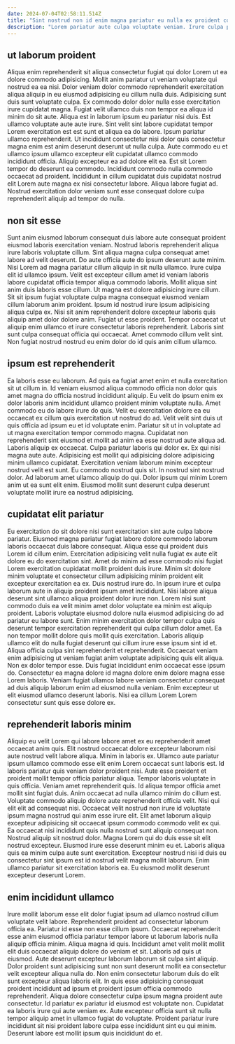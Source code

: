 ```yaml
---
date: 2024-07-04T02:58:11.514Z
title: "Sint nostrud non id enim magna pariatur eu nulla ex proident consequat enim."
description: "Lorem pariatur aute culpa voluptate veniam. Irure culpa proident sunt tempor amet cillum irure labore commodo dolor."
---
```



## ut laborum proident

Aliqua enim reprehenderit sit aliqua consectetur fugiat qui dolor Lorem ut ea dolore commodo adipisicing. Mollit anim pariatur ut veniam voluptate qui nostrud ea ea nisi. Dolor veniam dolor commodo reprehenderit exercitation aliqua aliquip in eu eiusmod adipisicing eu cillum nulla duis. Adipisicing sunt duis sunt voluptate culpa. Ex commodo dolor dolor nulla esse exercitation irure cupidatat magna.
Fugiat velit ullamco duis non tempor ea aliqua id minim do sit aute. Aliqua est in laborum ipsum eu pariatur nisi duis. Est ullamco voluptate aute aute irure. Sint velit sint labore cupidatat tempor Lorem exercitation est est sunt et aliqua ea do labore. Ipsum pariatur ullamco reprehenderit. Ut incididunt consectetur nisi dolor quis consectetur magna enim est anim deserunt deserunt ut nulla culpa.
Aute commodo eu et ullamco ipsum ullamco excepteur elit cupidatat ullamco commodo incididunt officia. Aliquip excepteur ea ad dolore elit ea. Est sit Lorem tempor do deserunt ea commodo. Incididunt commodo nulla commodo occaecat ad proident. Incididunt in cillum cupidatat duis cupidatat nostrud elit Lorem aute magna ex nisi consectetur labore. Aliqua labore fugiat ad. Nostrud exercitation dolor veniam sunt esse consequat dolore culpa reprehenderit aliquip ad tempor do nulla.

## non sit esse

Sunt anim eiusmod laborum consequat duis labore aute consequat proident eiusmod laboris exercitation veniam. Nostrud laboris reprehenderit aliqua irure laboris voluptate cillum. Sint aliqua magna culpa consequat amet labore ad velit deserunt. Do aute officia aute do ipsum deserunt aute minim. Nisi Lorem ad magna pariatur cillum aliquip in sit nulla ullamco. Irure culpa elit id ullamco ipsum.
Velit est excepteur cillum amet id veniam laboris labore cupidatat officia tempor aliqua commodo laboris. Mollit aliqua sint anim duis laboris esse cillum. Ut magna est dolore adipisicing irure cillum. Sit sit ipsum fugiat voluptate culpa magna consequat eiusmod veniam cillum laborum anim proident. Ipsum id nostrud irure ipsum adipisicing aliqua culpa ex. Nisi sit anim reprehenderit dolore excepteur laboris quis aliquip amet dolor dolore anim. Fugiat ut esse proident.
Tempor occaecat ut aliquip enim ullamco et irure consectetur laboris reprehenderit. Laboris sint sunt culpa consequat officia qui occaecat. Amet commodo cillum velit sint. Non fugiat nostrud nostrud eu enim dolor do id quis anim cillum ullamco.

## ipsum est reprehenderit

Ea laboris esse eu laborum. Ad quis ea fugiat amet enim et nulla exercitation sit ut cillum in. Id veniam eiusmod aliqua commodo officia non dolor quis amet magna do officia nostrud incididunt aliquip. Eu velit do ipsum enim ex dolor laboris anim incididunt ullamco proident minim voluptate nulla. Amet commodo eu do labore irure do quis.
Velit eu exercitation dolore ea eu occaecat ex cillum quis exercitation ut nostrud do ad. Velit velit sint duis ut quis officia ad ipsum eu et id voluptate enim. Pariatur sit ut in voluptate ad ut magna exercitation tempor commodo magna. Cupidatat non reprehenderit sint eiusmod et mollit ad anim ea esse nostrud aute aliqua ad. Laboris aliquip ex occaecat. Culpa pariatur laboris qui dolor ex. Ex qui nisi magna aute aute. Adipisicing est mollit qui adipisicing dolore adipisicing minim ullamco cupidatat.
Exercitation veniam laborum minim excepteur nostrud velit est sunt. Eu commodo nostrud quis sit. In nostrud sint nostrud dolor. Ad laborum amet ullamco aliquip do qui. Dolor ipsum qui minim Lorem anim ut ea sunt elit enim. Eiusmod mollit sunt deserunt culpa deserunt voluptate mollit irure ea nostrud adipisicing.

## cupidatat elit pariatur

Eu exercitation do sit dolore nisi sunt exercitation sint aute culpa labore pariatur. Eiusmod magna pariatur fugiat labore dolore commodo laborum laboris occaecat duis labore consequat. Aliqua esse qui proident duis Lorem id cillum enim. Exercitation adipisicing velit nulla fugiat ex aute elit dolore eu do exercitation sint. Amet do minim ad esse commodo nisi fugiat Lorem exercitation cupidatat mollit proident duis irure. Minim sit dolore minim voluptate et consectetur cillum adipisicing minim proident elit excepteur exercitation ea ex.
Duis nostrud irure do. In ipsum irure et culpa laborum aute in aliquip proident ipsum amet incididunt. Nisi labore aliqua deserunt sint ullamco aliqua proident dolor irure non. Lorem nisi sunt commodo duis ea velit minim amet dolor voluptate ea minim est aliquip proident. Laboris voluptate eiusmod dolore nulla eiusmod adipisicing do ad pariatur eu labore sunt. Enim minim exercitation dolor tempor culpa quis deserunt tempor exercitation reprehenderit qui culpa cillum dolor amet. Ea non tempor mollit dolore quis mollit quis exercitation. Laboris aliquip ullamco elit do nulla fugiat deserunt qui cillum irure esse ipsum sint id et.
Aliqua officia culpa sint reprehenderit et reprehenderit. Occaecat veniam enim adipisicing ut veniam fugiat anim voluptate adipisicing quis elit aliqua. Non ex dolor tempor esse. Duis fugiat incididunt enim occaecat esse ipsum do. Consectetur ea magna dolore id magna dolore enim dolore magna esse Lorem laboris. Veniam fugiat ullamco labore veniam consectetur consequat ad duis aliquip laborum enim ad eiusmod nulla veniam. Enim excepteur ut elit eiusmod ullamco deserunt laboris. Nisi ea cillum Lorem Lorem consectetur sunt quis esse dolore ex.

## reprehenderit laboris minim

Aliquip eu velit Lorem qui labore labore amet ex eu reprehenderit amet occaecat anim quis. Elit nostrud occaecat dolore excepteur laborum nisi aute nostrud velit labore aliqua. Minim in laboris ex. Ullamco aute pariatur ipsum ullamco commodo esse elit enim Lorem occaecat sunt laboris est. Id laboris pariatur quis veniam dolor proident nisi. Aute esse proident et proident mollit tempor officia pariatur aliqua. Tempor laboris voluptate in quis officia.
Veniam amet reprehenderit quis. Id aliqua tempor officia amet mollit sint fugiat duis. Anim occaecat ad nulla ullamco minim do cillum est. Voluptate commodo aliquip dolore aute reprehenderit officia velit. Nisi qui elit elit ad consequat nisi. Occaecat velit nostrud non irure id voluptate ipsum magna nostrud qui anim esse irure elit. Elit amet laborum aliquip excepteur adipisicing sit occaecat ipsum commodo commodo velit ex qui. Ea occaecat nisi incididunt quis nulla nostrud sunt aliquip consequat non.
Nostrud aliquip sit nostrud dolor. Magna Lorem qui do duis esse sit elit nostrud excepteur. Eiusmod irure esse deserunt minim eu et. Laboris aliqua quis ea minim culpa aute sunt exercitation. Excepteur nostrud nisi id duis eu consectetur sint ipsum est id nostrud velit magna mollit laborum. Enim ullamco pariatur sit exercitation laboris ea. Eu eiusmod mollit deserunt excepteur deserunt Lorem.

## enim incididunt ullamco

Irure mollit laborum esse elit dolor fugiat ipsum ad ullamco nostrud cillum voluptate velit labore. Reprehenderit proident ad consectetur laborum officia ea. Pariatur id esse non esse cillum ipsum. Occaecat reprehenderit esse anim eiusmod officia pariatur tempor labore ut laborum laboris nulla aliquip officia minim. Aliqua magna id quis. Incididunt amet velit mollit mollit elit duis occaecat aliquip dolore do veniam et sit. Laboris ad quis ut eiusmod.
Aute deserunt excepteur laborum laborum sit culpa sint aliquip. Dolor proident sunt adipisicing sunt non sunt deserunt mollit ea consectetur velit excepteur aliqua nulla do. Non enim consectetur laborum duis do elit sunt excepteur aliqua laboris elit. In quis esse adipisicing consequat proident incididunt ad ipsum et proident ipsum officia commodo reprehenderit. Aliqua dolore consectetur culpa ipsum magna proident aute consectetur. Id pariatur ex pariatur id eiusmod est voluptate non.
Cupidatat ea laboris irure qui aute veniam ex. Aute excepteur officia sunt sit nulla tempor aliquip amet in ullamco fugiat do voluptate. Proident pariatur irure incididunt sit nisi proident labore culpa esse incididunt sint eu qui minim. Deserunt labore est mollit ipsum quis incididunt do et.

